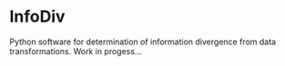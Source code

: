 # InfoDiv

Python software for determination of information divergence from data transformations. 
Work in progess...
